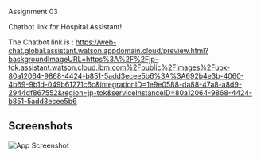 
Assignment 03

Chatbot link for Hospital Assistant!



The Chatbot link is : https://web-chat.global.assistant.watson.appdomain.cloud/preview.html?backgroundImageURL=https%3A%2F%2Fjp-tok.assistant.watson.cloud.ibm.com%2Fpublic%2Fimages%2Fupx-80a12064-9868-4424-b851-5add3ecee5b6%3A%3A692b4e3b-4060-4b69-9b1d-049b61271c6c&integrationID=1e9e0588-da88-47a8-a8d9-2944df867552&region=jp-tok&serviceInstanceID=80a12064-9868-4424-b851-5add3ecee5b6
## Screenshots

![App Screenshot](https://rufina-bucket.s3.jp-tok.cloud-object-storage.appdomain.cloud/2022-10-26%20(3).png)

